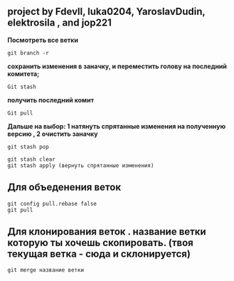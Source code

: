 ## project by Fdevll, luka0204, YaroslavDudin, elektrosila , and jop221

**Посмотреть все ветки**
```
git branch -r 
```
**сохранить изменения в заначку, и переместить голову на последний комитета;**
```
Git stash
``` 
**получить последний комит**
```
Git pull 
```
**Дальше на выбор: 1 натянуть спрятанные изменения на полученную версию , 2 очистить заначку**
```
git stash pop
```
```
git stash clear 
git stash apply (вернуть спрятанные изменения)
```
## Для объеденения веток
```
git config pull.rebase false
git pull
```
## Для клонирования веток . название ветки которую ты хочешь скопировать. (твоя текущая ветка - сюда и склонируется)
```
git merge название ветки

```
